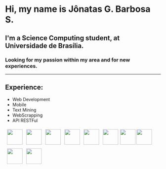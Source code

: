 # Hi, my name is Jônatas G. Barbosa S.

## I'm a Science Computing student, at Universidade de Brasília.
### Looking for my passion within my area and for new experiences.
---
## Experience:
- Web Development
- Mobile
- Text Mining
- WebScrapping
- API RESTFul

<div width="100%">
<img align="left" src="https://cdn.jsdelivr.net/npm/programming-languages-logos/src/python/python.png" hspace="6" height="50" vspace="6">
<img align="left" src="https://cdn.jsdelivr.net/npm/programming-languages-logos/src/html/html.png" height="50" hspace="6" vspace="6">
<img align="left" src="https://cdn.jsdelivr.net/npm/programming-languages-logos/src/css/css.png" height="50" hspace="6" vspace="6">
<img align="left" src="https://cdn.jsdelivr.net/npm/programming-languages-logos/src/javascript/javascript.png" height="50" hspace="6" vspace="6">
<img align="left" src="https://cdn.jsdelivr.net/npm/programming-languages-logos/src/php/php.png" height="50" hspace="6" vspace="6">
<img align="left" src="https://cdn.jsdelivr.net/npm/programming-languages-logos/src/cpp/cpp.png" height="50" hspace="6" vspace="6">
<img align="left" src="https://upload.wikimedia.org/wikipedia/commons/a/a7/React-icon.svg" height="50" vspace="6">
<img align="left" src="https://upload.wikimedia.org/wikipedia/commons/c/cf/Angular_full_color_logo.svg" height="50" vspace="6">
</br>
<img align="left" vspace="6" hspace="6" src="https://upload.wikimedia.org/wikipedia/commons/3/3c/Flask_logo.svg" width="50">
<img align="left" hspace="6" src="https://dkrn4sk0rn31v.cloudfront.net/2019/02/06111419/1200px-Django_logo.svg.png" width="50" vspace="6">
